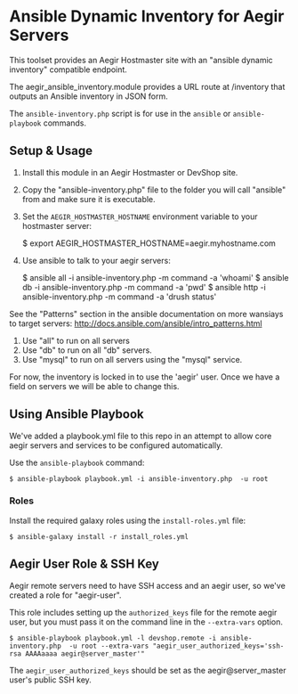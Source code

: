 # Ansible Dynamic Inventory for Aegir Servers

This toolset provides an Aegir Hostmaster site with an
"ansible dynamic inventory" compatible endpoint.

The aegir_ansible_inventory.module provides a URL route at /inventory that
outputs an Ansible inventory in JSON form.

The `ansible-inventory.php` script is for use in the `ansible` or `ansible-playbook` commands.


## Setup & Usage

1. Install this module in an Aegir Hostmaster or DevShop site.
2. Copy the "ansible-inventory.php" file to the folder you will call "ansible" from and make sure it is executable.
2. Set the `AEGIR_HOSTMASTER_HOSTNAME` environment variable to your hostmaster server:

    $ export AEGIR_HOSTMASTER_HOSTNAME=aegir.myhostname.com

3. Use ansible to talk to your aegir servers:

    $ ansible all -i ansible-inventory.php -m command -a 'whoami'
    $ ansible db -i ansible-inventory.php -m command -a 'pwd'
    $ ansible http -i ansible-inventory.php -m command -a 'drush status'

See the "Patterns" section in the ansible documentation on more wansiays to target servers: http://docs.ansible.com/ansible/intro_patterns.html

1. Use "all" to run on all servers
2. Use "db" to run on all "db" servers.
3. Use "mysql" to run on all servers using the "mysql" service.

For now, the inventory is locked in to use the 'aegir' user. Once we have a field
on servers we will be able to change this.

## Using Ansible Playbook

We've added a playbook.yml file to this repo in an attempt to allow core aegir servers and services to be configured automatically.

Use the `ansible-playbook` command:

    $ ansible-playbook playbook.yml -i ansible-inventory.php  -u root


### Roles

Install the required galaxy roles using the `install-roles.yml` file:

    $ ansible-galaxy install -r install_roles.yml

## Aegir User Role & SSH Key

Aegir remote servers need to have SSH access and an aegir user, so we've created a role for "aegir-user".

This role includes setting up the `authorized_keys` file for the remote aegir user, but you must pass it on the command
line in the `--extra-vars` option.

    $ ansible-playbook playbook.yml -l devshop.remote -i ansible-inventory.php  -u root --extra-vars "aegir_user_authorized_keys='ssh-rsa AAAAaaaa aegir@server_master'"

The `aegir_user_authorized_keys` should be set as the aegir@server_master user's public SSH key.